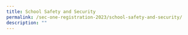 ```yaml
---
title: School Safety and Security
permalink: /sec-one-registration-2023/school-safety-and-security/
description: ""
---
```

